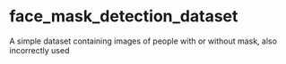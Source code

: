 # face_mask_detection_dataset
A simple dataset containing images of people with or without mask, also incorrectly used

